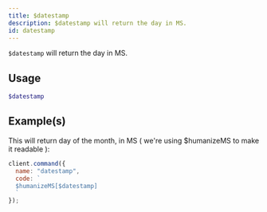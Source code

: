 ```yaml
---
title: $datestamp
description: $datestamp will return the day in MS.
id: datestamp
---
```


`$datestamp` will return the day in MS.

## Usage

```php
$datestamp
```

## Example(s)

This will return day of the month, in MS ( we're using $humanizeMS to make it readable ):

```javascript
client.command({
  name: "datestamp",
  code: `
  $humanizeMS[$datestamp]
  `
});
```
